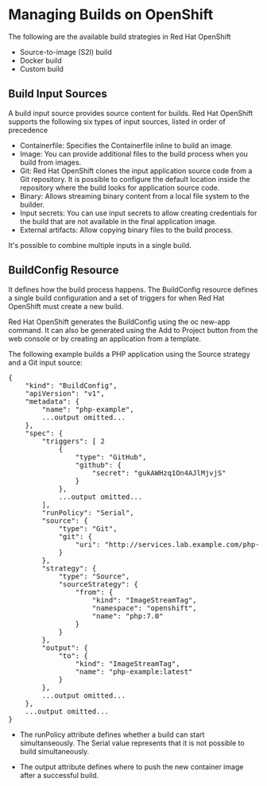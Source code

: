 # Managing Builds on OpenShift

The following are the available build strategies in Red Hat OpenShift
- Source-to-image (S2I) build
- Docker build
- Custom build

## Build Input Sources
A build input source provides source content for builds. Red Hat OpenShift supports the following six types of input sources, listed in order of precedence
-  Containerfile: Specifies the Containerfile inline to build an image.
-  Image: You can provide additional files to the build process when you build from images.
-  Git: Red Hat OpenShift clones the input application source code from a Git repository. It is possible to configure the default location inside the repository where the build looks for application source code.
-  Binary: Allows streaming binary content from a local file system to the builder.
-  Input secrets: You can use input secrets to allow creating credentials for the build that are not available in the final application image.
-  External artifacts: Allow copying binary files to the build process.

It's possible to combine multiple inputs in a single build.

## BuildConfig Resource
It defines how the build process happens. The BuildConfig resource defines a single build configuration and a set of triggers for when Red Hat OpenShift must create a new build.

Red Hat OpenShift generates the BuildConfig using the oc new-app command. It can also be generated using the Add to Project button from the web console or by creating an application from a template.

The following example builds a PHP application using the Source strategy and a Git input source:
<pre>
{
    "kind": "BuildConfig",
    "apiVersion": "v1",
    "metadata": {
        "name": "php-example", 
        ...output omitted...
    },
    "spec": {
        "triggers": [ 2
            {
                "type": "GitHub",
                "github": {
                    "secret": "gukAWHzq1On4AJlMjvjS"  
                }
            },
            ...output omitted...
        ],
        "runPolicy": "Serial", 
        "source": { 
            "type": "Git",
            "git": {
                "uri": "http://services.lab.example.com/php-helloworld"
            }
        },
        "strategy": { 
            "type": "Source",
            "sourceStrategy": {
                "from": {
                    "kind": "ImageStreamTag",
                    "namespace": "openshift",
                    "name": "php:7.0"
                }
            }
        },
        "output": { 
            "to": {
                "kind": "ImageStreamTag",
                "name": "php-example:latest"
            }
        },
        ...output omitted...
    },
    ...output omitted...
}
</pre>

- The runPolicy attribute defines whether a build can start simultanseously. The Serial value represents that it is not possible to build simultaneously. 

- The output attribute defines where to push the new container image after a successful build.